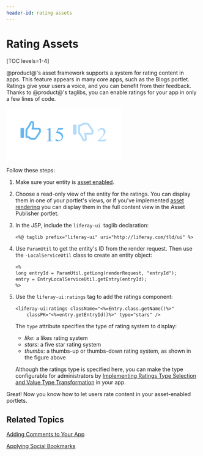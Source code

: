 ```yaml
---
header-id: rating-assets
---
```


# Rating Assets

[TOC levels=1-4]

@product@'s asset framework supports a system for rating content in apps. This
feature appears in many core apps, such as the Blogs portlet. Ratings give your
users a voice, and you can benefit from their feedback.  Thanks to @product@'s
taglibs, you can enable ratings for your app in only a few lines of code.

![Figure 1: Ratings let users quickly provide feedback on content.](../../images/social-ratings-thumbs.png)

Follow these steps: 

1.  Make sure your entity is 
    [asset enabled](/docs/7-0/tutorials/-/knowledge_base/t/adding-updating-and-deleting-assets-for-custom-entities).

2.  Choose a read-only view of the entity for the ratings. You can display 
    them in one of your portlet's views, or if you've implemented 
    [asset rendering](/docs/7-0/tutorials/-/knowledge_base/t/rendering-an-asset) 
    you can display them in the full content view in the Asset Publisher 
    portlet. 

3.  In the JSP, include the `liferay-ui `taglib declaration:

        <%@ taglib prefix="liferay-ui" uri="http://liferay.com/tld/ui" %>

4.  Use `ParamUtil` to get the entity's ID from the render request. Then use 
    the `-LocalServiceUtil` class to create an entity object:

        <%
        long entryId = ParamUtil.getLong(renderRequest, "entryId");
        entry = EntryLocalServiceUtil.getEntry(entryId);
        %>

5.  Use the `liferay-ui:ratings` tag to add the ratings component:

        <liferay-ui:ratings className="<%=Entry.class.getName()%>"
            classPK="<%=entry.getEntryId()%>" type="stars" />

    The `type` attribute specifies the type of rating system to display: 

    - *like*: a likes rating system 
    - *stars*: a five star rating system
    - *thumbs*: a thumbs-up or thumbs-down rating system, as shown in the figure above 

    Although the ratings type is specified here, you can make the type 
    configurable for administrators by 
    [Implementing Ratings Type Selection and Value Type Transformation](/docs/7-0/tutorials/-/knowledge_base/t/ratings) 
    in your app. 

Great! Now you know how to let users rate content in your asset-enabled portlets. 

## Related Topics

[Adding Comments to Your App](/docs/7-0/tutorials/-/knowledge_base/t/adding-comments-to-your-app)

[Applying Social Bookmarks](/docs/7-0/tutorials/-/knowledge_base/t/applying-social-bookmarks)


